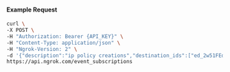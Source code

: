 <!-- Code generated for API Clients. DO NOT EDIT. -->

#### Example Request

```bash
curl \
-X POST \
-H "Authorization: Bearer {API_KEY}" \
-H "Content-Type: application/json" \
-H "Ngrok-Version: 2" \
-d '{"description":"ip policy creations","destination_ids":["ed_2w51FEdeZ31BTWfEBpFRmfRLxRD"],"metadata":"{\"environment\": \"staging\"}","sources":[{"type":"ip_policy_created.v0"}]}' \
https://api.ngrok.com/event_subscriptions
```
